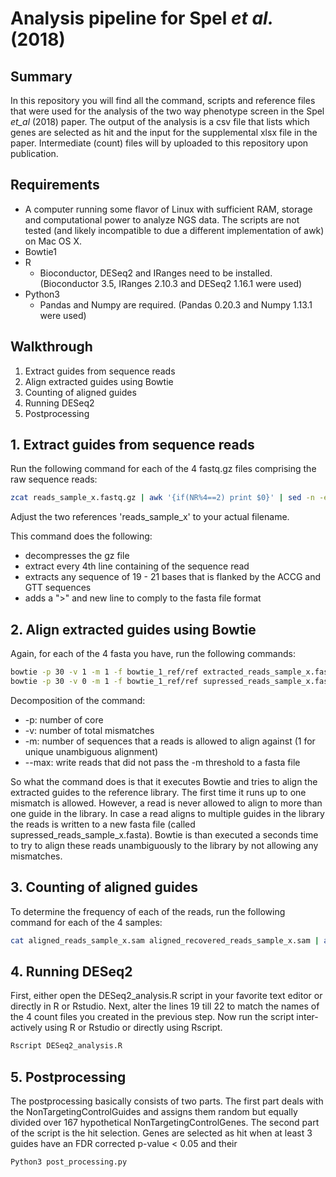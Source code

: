 # Analysis pipeline for Spel *et al.* (2018)

## Summary
In this repository you will find all the command, scripts and reference files that
were used for the analysis of the two way phenotype screen in the Spel *et_al* (2018)
paper. The output of the analysis is a csv file that lists which genes are selected as hit 
and the input for the supplemental xlsx file in the paper. Intermediate (count) files
will by uploaded to this repository upon publication.

## Requirements
* A computer running some flavor of Linux with sufficient RAM, storage and 
computational power to analyze NGS data. The scripts are not tested (and likely
incompatible to due a different implementation of awk) on Mac OS X.
* Bowtie1
* R
  * Bioconductor, DESeq2 and IRanges need to be installed. (Bioconductor 3.5, IRanges 2.10.3 and DESeq2 1.16.1 were used)
* Python3
  * Pandas and Numpy are required. (Pandas 0.20.3 and Numpy 1.13.1 were used)

## Walkthrough
1. Extract guides from sequence reads
2. Align extracted guides using Bowtie
3. Counting of aligned guides
4. Running DESeq2
5. Postprocessing

## 1. Extract guides from sequence reads

Run the following command for each of the 4 fastq.gz files comprising the raw sequence reads:
```bash
zcat reads_sample_x.fastq.gz | awk '{if(NR%4==2) print $0}' | sed -n -e 's/.*ACCG\([A-Z]\{19,21\}\)GTT.*/\1/p'  | awk '{print ">\n"$0}' > extracted_reads_sample_x.fasta
```
Adjust the two references 'reads_sample_x' to your actual filename.

This command does the following:
- decompresses the gz file
- extract every 4th line containing of the sequence read
- extracts any sequence of 19 - 21 bases that is flanked by the ACCG and GTT sequences
- adds a ">" and new line to comply to the fasta file format

## 2. Align extracted guides using Bowtie

Again, for each of the 4 fasta you have, run the following commands:
```bash
bowtie -p 30 -v 1 -m 1 -f bowtie_1_ref/ref extracted_reads_sample_x.fasta aligned_reads_sample_x.sam --max supressed_reads_sample_x.fasta
bowtie -p 30 -v 0 -m 1 -f bowtie_1_ref/ref supressed_reads_sample_x.fasta aligned_recovered_reads_sample_x.sam
```
Decomposition of the command:
- -p: number of core
- -v: number of total mismatches
- -m: number of sequences that a reads is allowed to align against (1 for unique unambiguous alignment)
- --max: write reads that did not pass the -m threshold to a fasta file

So what the command does is that it executes Bowtie and tries to align the extracted guides to the
reference library. The first time it runs up to one mismatch is allowed. However, a read is never allowed
to align to more than one guide in the library. In case a read aligns to multiple guides in the library 
the reads is written to a new fasta file (called supressed_reads_sample_x.fasta). Bowtie is than executed
a seconds time to try to align these reads unambiguously to the library by not allowing any mismatches.

## 3. Counting of aligned guides

To determine the frequency of each of the reads, run the following command for each of the 4 samples:

```bash
cat aligned_reads_sample_x.sam aligned_recovered_reads_sample_x.sam | awk '{print $3}' | sort | uniq -c | awk '{print $1"\t"$2}'> sample_x.counts
```

## 4. Running DESeq2

First, either open the DESeq2_analysis.R script in your favorite text editor or directly in R or Rstudio. Next, alter 
the lines 19 till 22 to match the names of the 4 count files you created in the previous step. Now run the script inter-
actively using R or Rstudio or directly using Rscript.

```r
Rscript DESeq2_analysis.R
```

## 5. Postprocessing

The postprocessing basically consists of two parts. The first part deals with the NonTargetingControlGuides and assigns
them random but equally divided over 167 hypothetical NonTargetingControlGenes. The second part of the script is the hit
selection. Genes are selected as hit when at least 3 guides have an FDR corrected p-value < 0.05 and their 

```python
Python3 post_processing.py
```



